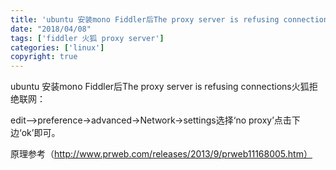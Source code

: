 ```yaml
---
title: 'ubuntu 安装mono Fiddler后The proxy server is refusing connections'
date: "2018/04/08"
tags: ['fiddler 火狐 proxy server']
categories: ['linux']
copyright: true
---
```

ubuntu 安装mono Fiddler后The proxy server is refusing connections火狐拒绝联网：

edit—>preference->advanced->Network->settings选择‘no proxy’点击下边‘ok’即可。

原理参考（http://www.prweb.com/releases/2013/9/prweb11168005.htm）  

